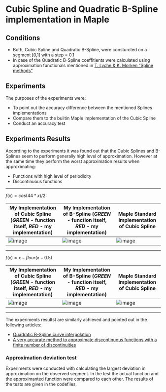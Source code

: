# Cubic Spline and Quadratic B-Spline implementation in Maple

## Conditions

- Both, Cubic Spline and Quadratic B-Spline, were consturcted on a segment [0,1] with a step = 0.1
- In case of the Quadratic B-Spline coeffitients were calculated using approximation functionals mentioned in [T. Lyche & K. Morken “Spline methods”](https://www.uio.no/studier/emner/matnat/ifi/nedlagte-emner/INF-MAT5340/v10/undervisningsmateriale/book.pdf)

## Experiments

The purposes of the experiments were:
- To point out the accuracy difference between the mentioned Splines implementations
- Compare them to the builtin Maple implementation of the Cubic Spline
- Conduct an accuracy test

## Experiments Results

According to the experiments it was found out that the Cubic Splines and B-Splines seem to perform generally high level of approximation. However at the same time they perform the worst approximation results when approximating:
- Functions with high level of periodicity
- Discontinuous functions

---

$f(x)=cos(44*x)/2$:

| My Implementation of Cubic Spline (___GREEN___ - function itself, ___RED___ - my implementation) | My Implementation of B-Spline (___GREEN___ - function itself, ___RED___ - my implementation) | Maple Standard Implementation of Cubic Spline |
|---|---|---|
| ![image](https://github.com/AlexShmak/math-it/assets/113236455/40c07822-8c1d-4d61-a864-292749f29ca9) | ![image](https://github.com/AlexShmak/math-it/assets/113236455/013b2762-2fb3-41bf-9864-ceb4e8b1357f) | ![image](https://github.com/AlexShmak/math-it/assets/113236455/1faee3d8-cbb0-4618-af36-5218f83c3533) |

---

$f(x)=x-floor(x-0.5)$

| My Implementation of Cubic Spline (___GREEN___ - function itself, ___RED___ - my implementation) | My Implementation of B-Spline (___GREEN___ - function itself, ___RED___ - my implementation) | Maple Standard Implementation of Cubic Spline |
|---|---|---|
| ![image](https://github.com/AlexShmak/math-it/assets/113236455/5bf779fb-1854-441b-a1e9-dab5291d366a) | ![image](https://github.com/AlexShmak/math-it/assets/113236455/a2e3021c-ee9f-4e51-b246-601ec04c03e1) | ![image](https://github.com/AlexShmak/math-it/assets/113236455/72491b1c-182a-412b-a206-f3357845aa68) |

---
The experiments resultst are similarly achieved and pointed out in the following articles:
- [Quadratic B-Spline curve interpolation](https://core.ac.uk/reader/82327690)
- [A very accurate method to approximate discontinuous functions
with a finite number of discontinuities](https://arxiv.org/ftp/arxiv/papers/1601/1601.05132.pdf)

### Approximation deviation test
Experiments were conducted with calculating the largest deviation in approximation on the observed segment. In the test the actual function and the approximanted function were compared to each other. The results of the tests are given in the codefiles.

